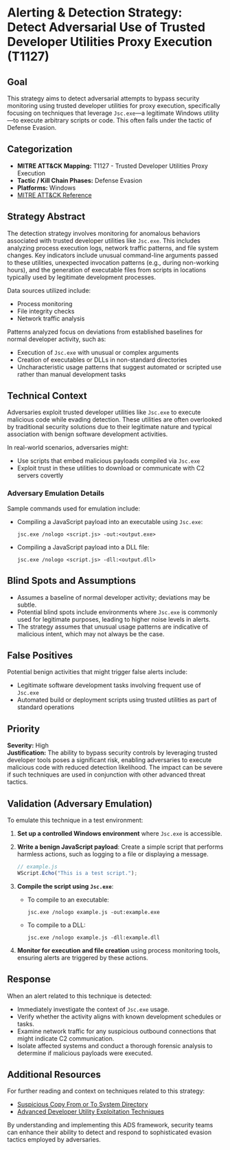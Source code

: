 # Alerting & Detection Strategy: Detect Adversarial Use of Trusted Developer Utilities Proxy Execution (T1127)

## Goal
This strategy aims to detect adversarial attempts to bypass security monitoring using trusted developer utilities for proxy execution, specifically focusing on techniques that leverage `Jsc.exe`—a legitimate Windows utility—to execute arbitrary scripts or code. This often falls under the tactic of Defense Evasion.

## Categorization

- **MITRE ATT&CK Mapping:** T1127 - Trusted Developer Utilities Proxy Execution
- **Tactic / Kill Chain Phases:** Defense Evasion
- **Platforms:** Windows
- [MITRE ATT&CK Reference](https://attack.mitre.org/techniques/T1127)

## Strategy Abstract
The detection strategy involves monitoring for anomalous behaviors associated with trusted developer utilities like `Jsc.exe`. This includes analyzing process execution logs, network traffic patterns, and file system changes. Key indicators include unusual command-line arguments passed to these utilities, unexpected invocation patterns (e.g., during non-working hours), and the generation of executable files from scripts in locations typically used by legitimate development processes.

Data sources utilized include:
- Process monitoring
- File integrity checks
- Network traffic analysis

Patterns analyzed focus on deviations from established baselines for normal developer activity, such as:
- Execution of `Jsc.exe` with unusual or complex arguments
- Creation of executables or DLLs in non-standard directories
- Uncharacteristic usage patterns that suggest automated or scripted use rather than manual development tasks

## Technical Context
Adversaries exploit trusted developer utilities like `Jsc.exe` to execute malicious code while evading detection. These utilities are often overlooked by traditional security solutions due to their legitimate nature and typical association with benign software development activities.

In real-world scenarios, adversaries might:
- Use scripts that embed malicious payloads compiled via `Jsc.exe`
- Exploit trust in these utilities to download or communicate with C2 servers covertly

### Adversary Emulation Details
Sample commands used for emulation include:
- Compiling a JavaScript payload into an executable using `Jsc.exe`:

  ```shell
  jsc.exe /nologo <script.js> -out:<output.exe>
  ```

- Compiling a JavaScript payload into a DLL file:

  ```shell
  jsc.exe /nologo <script.js> -dll:<output.dll>
  ```

## Blind Spots and Assumptions
- Assumes a baseline of normal developer activity; deviations may be subtle.
- Potential blind spots include environments where `Jsc.exe` is commonly used for legitimate purposes, leading to higher noise levels in alerts.
- The strategy assumes that unusual usage patterns are indicative of malicious intent, which may not always be the case.

## False Positives
Potential benign activities that might trigger false alerts include:
- Legitimate software development tasks involving frequent use of `Jsc.exe`
- Automated build or deployment scripts using trusted utilities as part of standard operations

## Priority
**Severity:** High  
**Justification:** The ability to bypass security controls by leveraging trusted developer tools poses a significant risk, enabling adversaries to execute malicious code with reduced detection likelihood. The impact can be severe if such techniques are used in conjunction with other advanced threat tactics.

## Validation (Adversary Emulation)
To emulate this technique in a test environment:

1. **Set up a controlled Windows environment** where `Jsc.exe` is accessible.
2. **Write a benign JavaScript payload**: Create a simple script that performs harmless actions, such as logging to a file or displaying a message.

   ```javascript
   // example.js
   WScript.Echo("This is a test script.");
   ```

3. **Compile the script using `Jsc.exe`**:
   
   - To compile to an executable:

     ```shell
     jsc.exe /nologo example.js -out:example.exe
     ```

   - To compile to a DLL:

     ```shell
     jsc.exe /nologo example.js -dll:example.dll
     ```

4. **Monitor for execution and file creation** using process monitoring tools, ensuring alerts are triggered by these actions.

## Response
When an alert related to this technique is detected:
- Immediately investigate the context of `Jsc.exe` usage.
- Verify whether the activity aligns with known development schedules or tasks.
- Examine network traffic for any suspicious outbound connections that might indicate C2 communication.
- Isolate affected systems and conduct a thorough forensic analysis to determine if malicious payloads were executed.

## Additional Resources
For further reading and context on techniques related to this strategy:
- [Suspicious Copy From or To System Directory](https://attack.mitre.org/techniques/T1035)
- [Advanced Developer Utility Exploitation Techniques](https://example.com/dev-tools-exploitation)

By understanding and implementing this ADS framework, security teams can enhance their ability to detect and respond to sophisticated evasion tactics employed by adversaries.